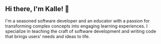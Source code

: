 ## Hi there, I'm Kalle! 👋

I'm a seasoned software developer and an educator with a passion for transforming complex concepts into engaging learning experiences. I specialize in teaching the craft of software development and writing code that brings users' needs and ideas to life.
